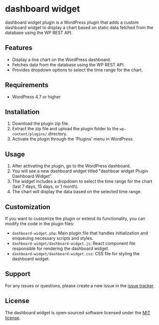 # dashboard widget

dashboard widget plugin is a WordPress plugin that adds a custom dashboard widget to display a chart based on static data fetched from the database using the WP REST API.

## Features

- Display a line chart on the WordPress dashboard.
- Fetches data from the database using the WP REST API.
- Provides dropdown options to select the time range for the chart.

## Requirements

- WordPress 4.7 or higher

## Installation

1. Download the plugin zip file.
2. Extract the zip file and upload the plugin folder to the `wp-content/plugins/` directory.
3. Activate the plugin through the 'Plugins' menu in WordPress.

## Usage

1. After activating the plugin, go to the WordPress dashboard.
2. You will see a new dashboard widget titled "dashboar widget Plugin Dashboard Widget".
3. The widget includes a dropdown to select the time range for the chart (last 7 days, 15 days, or 1 month).
4. The chart will display the data based on the selected time range.

## Customization

If you want to customize the plugin or extend its functionality, you can modify the code in the plugin files:

- `dashboard-widget.php`: Main plugin file that handles initialization and enqueuing necessary scripts and styles.
- `dashboard-widget/dashboard-widget.js`: React component file responsible for rendering the dashboard widget.
- `dashboard-widget/dashboard-widget.css`: CSS file for styling the dashboard widget.

## Support

For any issues or questions, please create a new issue in the [issue tracker](link-to-issue-tracker).

## License

The dashboard widget is open-sourced software licensed under the [MIT license](link-to-license-file).
